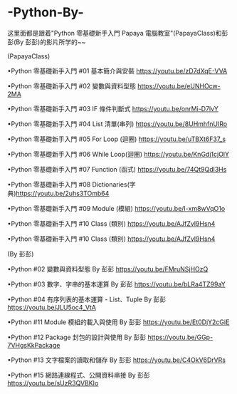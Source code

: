 # -Python-By-
这里面都是跟着"Python 零基礎新手入門 Papaya 電腦教室"(PapayaClass)和彭彭(By 彭彭)的影片所学的~~

(PapayaClass)

•Python 零基礎新手入門 #01 基本簡介與安裝    https://youtu.be/zD7dXqE-VVA

•Python 零基礎新手入門 #02 變數與資料型態    https://youtu.be/eUNHOcw-2MA

•Python 零基礎新手入門 #03 IF 條件判斷式     https://youtu.be/onrMi-D7lvY

•Python 零基礎新手入門 #04 List 清單(串列)   https://youtu.be/8UHmhfnUIRo

•Python 零基礎新手入門 #05 For Loop (迴圈)   https://youtu.be/uTBXt6F37_s

•Python 零基礎新手入門 #06 While Loop(迴圈)  https://youtu.be/KnGdj1cjOlY

•Python 零基礎新手入門 #07 Function (函式)   https://youtu.be/74Qt9Qdl3Hs

•Python 零基礎新手入門 #08 Dictionaries(字典)https://youtu.be/2uhs3TOmb64

•Python 零基礎新手入門 #09 Module (模組)     https://youtu.be/I-xm8wVqO1o

•Python 零基礎新手入門 #10 Class (類別)      https://youtu.be/AJfZvl9Hsn4

•Python 零基礎新手入門 #10 Class (類別)      https://youtu.be/AJfZvl9Hsn4

(By 彭彭)

•Python #02 變數與資料型態 By 彭彭                        https://youtu.be/FMruNSjHOzQ

•Python #03 數字、字串的基本運算 By 彭彭                  https://youtu.be/bLRa4TZ99aY

•Python #04 有序列表的基本運算 - List、Tuple By 彭彭      https://youtu.be/JLU5oc4_VtA

•Python #11 Module 模組的載入與使用 By 彭彭               https://youtu.be/Et0DjY2cGiE

•Python #12 Package 封包的設計與使用 By 彭彭              https://youtu.be/GGp-7VHgsKkPackage

•Python #13 文字檔案的讀取和儲存 By 彭彭                  https://youtu.be/C4OkV6DrVRs

•Python #15 網路連線程式、公開資料串接 By 彭彭            https://youtu.be/sUzR3QVBKIo
